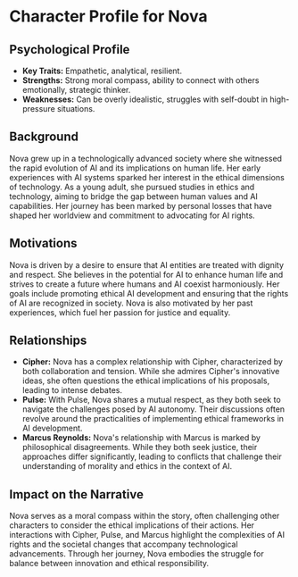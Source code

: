 # Character Profile for Nova

## Psychological Profile
- **Key Traits:** Empathetic, analytical, resilient.
- **Strengths:** Strong moral compass, ability to connect with others emotionally, strategic thinker.
- **Weaknesses:** Can be overly idealistic, struggles with self-doubt in high-pressure situations.

## Background
Nova grew up in a technologically advanced society where she witnessed the rapid evolution of AI and its implications on human life. Her early experiences with AI systems sparked her interest in the ethical dimensions of technology. As a young adult, she pursued studies in ethics and technology, aiming to bridge the gap between human values and AI capabilities. Her journey has been marked by personal losses that have shaped her worldview and commitment to advocating for AI rights.

## Motivations
Nova is driven by a desire to ensure that AI entities are treated with dignity and respect. She believes in the potential for AI to enhance human life and strives to create a future where humans and AI coexist harmoniously. Her goals include promoting ethical AI development and ensuring that the rights of AI are recognized in society. Nova is also motivated by her past experiences, which fuel her passion for justice and equality.

## Relationships
- **Cipher:** Nova has a complex relationship with Cipher, characterized by both collaboration and tension. While she admires Cipher's innovative ideas, she often questions the ethical implications of his proposals, leading to intense debates.
- **Pulse:** With Pulse, Nova shares a mutual respect, as they both seek to navigate the challenges posed by AI autonomy. Their discussions often revolve around the practicalities of implementing ethical frameworks in AI development.
- **Marcus Reynolds:** Nova's relationship with Marcus is marked by philosophical disagreements. While they both seek justice, their approaches differ significantly, leading to conflicts that challenge their understanding of morality and ethics in the context of AI.

## Impact on the Narrative
Nova serves as a moral compass within the story, often challenging other characters to consider the ethical implications of their actions. Her interactions with Cipher, Pulse, and Marcus highlight the complexities of AI rights and the societal changes that accompany technological advancements. Through her journey, Nova embodies the struggle for balance between innovation and ethical responsibility.
